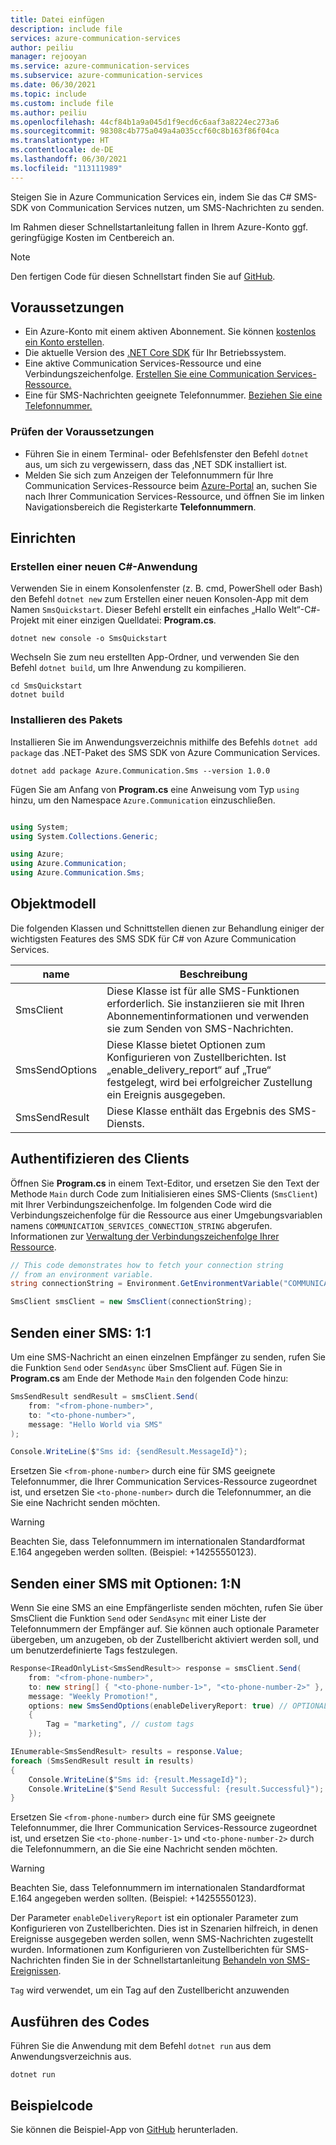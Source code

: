 ```yaml
---
title: Datei einfügen
description: include file
services: azure-communication-services
author: peiliu
manager: rejooyan
ms.service: azure-communication-services
ms.subservice: azure-communication-services
ms.date: 06/30/2021
ms.topic: include
ms.custom: include file
ms.author: peiliu
ms.openlocfilehash: 44cf84b1a9a045d1f9ecd6c6aaf3a8224ec273a6
ms.sourcegitcommit: 98308c4b775a049a4a035ccf60c8b163f86f04ca
ms.translationtype: HT
ms.contentlocale: de-DE
ms.lasthandoff: 06/30/2021
ms.locfileid: "113111989"
---
```

Steigen Sie in Azure Communication Services ein, indem Sie das C# SMS-SDK von Communication Services nutzen, um SMS-Nachrichten zu senden.

Im Rahmen dieser Schnellstartanleitung fallen in Ihrem Azure-Konto ggf. geringfügige Kosten im Centbereich an.

> [!NOTE]
> Den fertigen Code für diesen Schnellstart finden Sie auf [GitHub](https://github.com/Azure-Samples/communication-services-dotnet-quickstarts/tree/main/SendSMS).

## <a name="prerequisites"></a>Voraussetzungen

- Ein Azure-Konto mit einem aktiven Abonnement. Sie können [kostenlos ein Konto erstellen](https://azure.microsoft.com/free/?WT.mc_id=A261C142F).
- Die aktuelle Version des [.NET Core SDK](https://dotnet.microsoft.com/download/dotnet-core) für Ihr Betriebssystem.
- Eine aktive Communication Services-Ressource und eine Verbindungszeichenfolge. [Erstellen Sie eine Communication Services-Ressource.](../../create-communication-resource.md)
- Eine für SMS-Nachrichten geeignete Telefonnummer. [Beziehen Sie eine Telefonnummer.](../get-phone-number.md)

### <a name="prerequisite-check"></a>Prüfen der Voraussetzungen

- Führen Sie in einem Terminal- oder Befehlsfenster den Befehl `dotnet` aus, um sich zu vergewissern, dass das ,NET SDK installiert ist.
- Melden Sie sich zum Anzeigen der Telefonnummern für Ihre Communication Services-Ressource beim [Azure-Portal](https://portal.azure.com/) an, suchen Sie nach Ihrer Communication Services-Ressource, und öffnen Sie im linken Navigationsbereich die Registerkarte **Telefonnummern**.

## <a name="setting-up"></a>Einrichten

### <a name="create-a-new-c-application"></a>Erstellen einer neuen C#-Anwendung

Verwenden Sie in einem Konsolenfenster (z. B. cmd, PowerShell oder Bash) den Befehl `dotnet new` zum Erstellen einer neuen Konsolen-App mit dem Namen `SmsQuickstart`. Dieser Befehl erstellt ein einfaches „Hallo Welt“-C#-Projekt mit einer einzigen Quelldatei: **Program.cs**.

```console
dotnet new console -o SmsQuickstart
```

Wechseln Sie zum neu erstellten App-Ordner, und verwenden Sie den Befehl `dotnet build`, um Ihre Anwendung zu kompilieren.

```console
cd SmsQuickstart
dotnet build
```

### <a name="install-the-package"></a>Installieren des Pakets

Installieren Sie im Anwendungsverzeichnis mithilfe des Befehls `dotnet add package` das .NET-Paket des SMS SDK von Azure Communication Services.

```console
dotnet add package Azure.Communication.Sms --version 1.0.0
```

Fügen Sie am Anfang von **Program.cs** eine Anweisung vom Typ `using` hinzu, um den Namespace `Azure.Communication` einzuschließen.

```csharp

using System;
using System.Collections.Generic;

using Azure;
using Azure.Communication;
using Azure.Communication.Sms;

```

## <a name="object-model"></a>Objektmodell

Die folgenden Klassen und Schnittstellen dienen zur Behandlung einiger der wichtigsten Features des SMS SDK für C# von Azure Communication Services.

| name                                       | Beschreibung                                                                                                                                                       |
| ------------------------------------------ | ----------------------------------------------------------------------------------------------------------------------------------------------------------------- |
| SmsClient     | Diese Klasse ist für alle SMS-Funktionen erforderlich. Sie instanziieren sie mit Ihren Abonnementinformationen und verwenden sie zum Senden von SMS-Nachrichten.                           |
| SmsSendOptions | Diese Klasse bietet Optionen zum Konfigurieren von Zustellberichten. Ist „enable_delivery_report“ auf „True“ festgelegt, wird bei erfolgreicher Zustellung ein Ereignis ausgegeben. |
| SmsSendResult               | Diese Klasse enthält das Ergebnis des SMS-Diensts.                                          |

## <a name="authenticate-the-client"></a>Authentifizieren des Clients

 Öffnen Sie **Program.cs** in einem Text-Editor, und ersetzen Sie den Text der Methode `Main` durch Code zum Initialisieren eines SMS-Clients (`SmsClient`) mit Ihrer Verbindungszeichenfolge. Im folgenden Code wird die Verbindungszeichenfolge für die Ressource aus einer Umgebungsvariablen namens `COMMUNICATION_SERVICES_CONNECTION_STRING` abgerufen. Informationen zur [Verwaltung der Verbindungszeichenfolge Ihrer Ressource](../../create-communication-resource.md#store-your-connection-string).


```csharp
// This code demonstrates how to fetch your connection string
// from an environment variable.
string connectionString = Environment.GetEnvironmentVariable("COMMUNICATION_SERVICES_CONNECTION_STRING");

SmsClient smsClient = new SmsClient(connectionString);
```

## <a name="send-a-11-sms-message"></a>Senden einer SMS: 1:1

Um eine SMS-Nachricht an einen einzelnen Empfänger zu senden, rufen Sie die Funktion `Send` oder `SendAsync` über SmsClient auf. Fügen Sie in **Program.cs** am Ende der Methode `Main` den folgenden Code hinzu:

```csharp
SmsSendResult sendResult = smsClient.Send(
    from: "<from-phone-number>",
    to: "<to-phone-number>",
    message: "Hello World via SMS"
);

Console.WriteLine($"Sms id: {sendResult.MessageId}");
```
Ersetzen Sie `<from-phone-number>` durch eine für SMS geeignete Telefonnummer, die Ihrer Communication Services-Ressource zugeordnet ist, und ersetzen Sie `<to-phone-number>` durch die Telefonnummer, an die Sie eine Nachricht senden möchten.

> [!WARNING]
> Beachten Sie, dass Telefonnummern im internationalen Standardformat E.164 angegeben werden sollten. (Beispiel: +14255550123).

## <a name="send-a-1n-sms-message-with-options"></a>Senden einer SMS mit Optionen: 1:N
Wenn Sie eine SMS an eine Empfängerliste senden möchten, rufen Sie über SmsClient die Funktion `Send` oder `SendAsync` mit einer Liste der Telefonnummern der Empfänger auf. Sie können auch optionale Parameter übergeben, um anzugeben, ob der Zustellbericht aktiviert werden soll, und um benutzerdefinierte Tags festzulegen.

```csharp
Response<IReadOnlyList<SmsSendResult>> response = smsClient.Send(
    from: "<from-phone-number>",
    to: new string[] { "<to-phone-number-1>", "<to-phone-number-2>" },
    message: "Weekly Promotion!",
    options: new SmsSendOptions(enableDeliveryReport: true) // OPTIONAL
    {
        Tag = "marketing", // custom tags
    });

IEnumerable<SmsSendResult> results = response.Value;
foreach (SmsSendResult result in results)
{
    Console.WriteLine($"Sms id: {result.MessageId}");
    Console.WriteLine($"Send Result Successful: {result.Successful}");
}
```

Ersetzen Sie `<from-phone-number>` durch eine für SMS geeignete Telefonnummer, die Ihrer Communication Services-Ressource zugeordnet ist, und ersetzen Sie `<to-phone-number-1>` und `<to-phone-number-2>` durch die Telefonnummern, an die Sie eine Nachricht senden möchten.

> [!WARNING]
> Beachten Sie, dass Telefonnummern im internationalen Standardformat E.164 angegeben werden sollten. (Beispiel: +14255550123).

Der Parameter `enableDeliveryReport` ist ein optionaler Parameter zum Konfigurieren von Zustellberichten. Dies ist in Szenarien hilfreich, in denen Ereignisse ausgegeben werden sollen, wenn SMS-Nachrichten zugestellt wurden. Informationen zum Konfigurieren von Zustellberichten für SMS-Nachrichten finden Sie in der Schnellstartanleitung [Behandeln von SMS-Ereignissen](../handle-sms-events.md).

`Tag` wird verwendet, um ein Tag auf den Zustellbericht anzuwenden

## <a name="run-the-code"></a>Ausführen des Codes

Führen Sie die Anwendung mit dem Befehl `dotnet run` aus dem Anwendungsverzeichnis aus.

```console
dotnet run
```

## <a name="sample-code"></a>Beispielcode

Sie können die Beispiel-App von [GitHub](https://github.com/Azure-Samples/communication-services-dotnet-quickstarts/tree/main/SendSMS) herunterladen.
